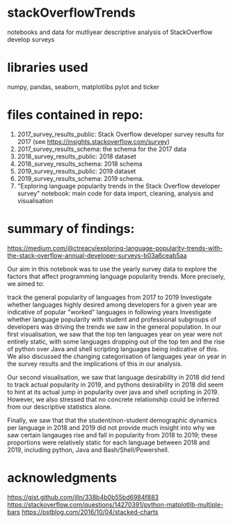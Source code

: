 # stackOverflowTrends
notebooks and data for mutliyear descriptive analysis of StackOverflow develop surveys

# libraries used
numpy, pandas, seaborn, matplotlibs pylot and ticker

# files contained in repo:
1) 2017_survey_results_public: Stack Overflow developer survey results for 2017 (see https://insights.stackoverflow.com/survey)
2) 2017_survey_results_schema: the schema for the 2017 data
3) 2018_survey_results_public: 2018 dataset
4) 2018_survey_results_schema: 2018 schema
5) 2019_survey_results_public: 2019 dataset
6) 2019_survey_results_schema: 2019 schema.
7) "Exploring language popularity trends in the Stack Overflow developer survey" notebook: main code for data import, cleaning, analysis and visualisation

# summary of findings:
https://medium.com/@ctreacy/exploring-language-popularity-trends-with-the-stack-overflow-annual-developer-surveys-b03a6ceab5aa

Our aim in this notebook was to use the yearly survey data to explore the factors that affect programming language popularity trends. More precisely, we aimed to:

track the general popularity of languages from 2017 to 2019
Investigate whether languages highly desired among developers for a given year are indicative of popular "worked" languages in following years
Investigate whether language popularity with student and professional subgroups of developers was driving the trends we saw in the general population.
In our first visualisation, we saw that the top ten languages year on year were not entirely static, with some languages dropping out of the top ten and the rise of python over Java and shell scripting languages being indicative of this. We also discussed the changing categorisation of languages year on year in the survey results and the implications of this in our analysis.

Our second visualisation, we saw that language desirability in 2018 did tend to track actual popularity in 2019, and pythons desirability in 2018 did seem to hint at its actual jump in popularity over java and shell scripting in 2019. However, we also stressed that no concrete relationship could be inferred from our descriptive statistics alone.

Finally, we saw that that the student/non-student demographic dynamics per language in 2018 and 2019 did not provide much insight into why we saw certain langauges rise and fall in popularity from 2018 to 2019; these proportions were relatively static for each language between 2018 and 2019, including python, Java and Bash/Shell/Powershell.

# acknowledgments
https://gist.github.com/jlln/338b4b0b55bd6984f883
https://stackoverflow.com/questions/14270391/python-matplotlib-multiple-bars
https://pstblog.com/2016/10/04/stacked-charts
